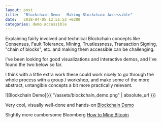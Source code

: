 ```yaml
---
layout: post
title:  "Blockchain Demo - Making Blockchain Accessible"
date:   2018-04-05 12:51:52 +0200
categories: demo accessible
---
```

Explaining fairly involved and technical Blockchain concepts like Consensus, Fault Tolerance, Mining, Trustlessness, Transaction Signing, "chain of blocks", etc. and making them accessible can be challenging.

I've been looking for good visualizations and interactive demos, and I've found the two below so far.

I think with a little extra work these could work nicely to go through the whole process with a group / workshop, and make some of the more abstract, untangible concepts a bit more practically relevant.

![Blockchain Demo]({{ "/assets/blockchain_demo.png" | absolute_url }})

Very cool, visually well-done and hands-on [Blockchain Demo](https://anders.com/blockchain/blockchain.html)

Slightly more cumbersome Bloomberg [How to Mine Bitcoin](https://www.bloomberg.com/graphics/2014-interactive-bitcoin-miner/)
